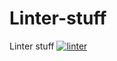 # Linter-stuff
Linter stuff
[![linter](https://github.com/<OWNER>/<REPOSITORY>/workflows/linter/badge.svg)](https://github.com/marketplace/actions/super-linter)
